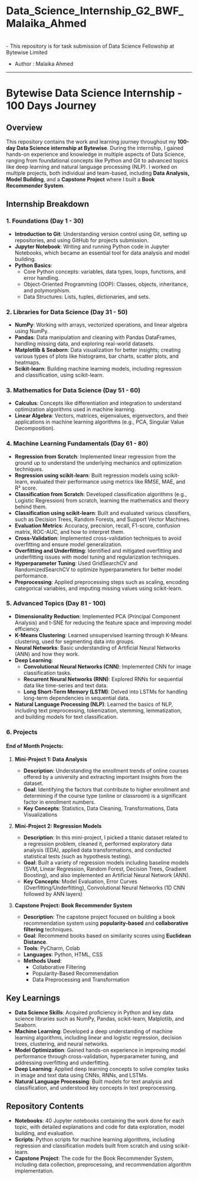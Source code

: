 # Data_Science_Internship_G2_BWF_Malaika_Ahmed 
<br>
- This repository is for task submission of Data Science Fellowship at Bytewise Limited

- Author : Malaika Ahmed

_______________________________________


# Bytewise Data Science Internship - 100 Days Journey

## Overview
This repository contains the work and learning journey throughout my **100-day Data Science internship at Bytewise**. During the internship, I gained hands-on experience and knowledge in multiple aspects of Data Science, ranging from foundational concepts like Python and Git to advanced topics like deep learning and natural language processing (NLP). I worked on multiple projects, both individual and team-based, including **Data Analysis, Model Building**, and a **Capstone Project** where I built a **Book Recommender System**.

## Internship Breakdown

### 1. **Foundations (Day 1 - 30)**

- **Introduction to Git**: Understanding version control using Git, setting up repositories, and using GitHub for projects submission.
- **Jupyter Notebook**: Writing and running Python code in Jupyter Notebooks, which became an essential tool for data analysis and model building.
- **Python Basics**: 
  - Core Python concepts: variables, data types, loops, functions, and error handling.
  - Object-Oriented Programming (OOP): Classes, objects, inheritance, and polymorphism.
  - Data Structures: Lists, tuples, dictionaries, and sets.

### 2. **Libraries for Data Science (Day 31 - 50)**

- **NumPy**: Working with arrays, vectorized operations, and linear algebra using NumPy.
- **Pandas**: Data manipulation and cleaning with Pandas DataFrames, handling missing data, and exploring real-world datasets.
- **Matplotlib & Seaborn**: Data visualization for better insights; creating various types of plots like histograms, bar charts, scatter plots, and heatmaps.
- **Scikit-learn**: Building machine learning models, including regression and classification, using scikit-learn.

### 3. **Mathematics for Data Science (Day 51 - 60)**

- **Calculus**: Concepts like differentiation and integration to understand optimization algorithms used in machine learning.
- **Linear Algebra**: Vectors, matrices, eigenvalues, eigenvectors, and their applications in machine learning algorithms (e.g., PCA, Singular Value Decomposition).

### 4. **Machine Learning Fundamentals (Day 61 - 80)**

- **Regression from Scratch**: Implemented linear regression from the ground up to understand the underlying mechanics and optimization techniques.
- **Regression using scikit-learn**: Built regression models using scikit-learn, evaluated their performance using metrics like RMSE, MAE, and R² score.
- **Classification from Scratch**: Developed classification algorithms (e.g., Logistic Regression) from scratch, learning the mathematics and theory behind them.
- **Classification using scikit-learn**: Built and evaluated various classifiers, such as Decision Trees, Random Forests, and Support Vector Machines.
- **Evaluation Metrics**: Accuracy, precision, recall, F1-score, confusion matrix, ROC-AUC, and how to interpret them.
- **Cross-Validation**: Implemented cross-validation techniques to avoid overfitting and ensure model generalization.
- **Overfitting and Underfitting**: Identified and mitigated overfitting and underfitting issues with model tuning and regularization techniques.
- **Hyperparameter Tuning**: Used GridSearchCV and RandomizedSearchCV to optimize hyperparameters for better model performance.
- **Preprocessing**: Applied preprocessing steps such as scaling, encoding categorical variables, and imputing missing values using scikit-learn.

### 5. **Advanced Topics (Day 81 - 100)**

- **Dimensionality Reduction**: Implemented PCA (Principal Component Analysis) and t-SNE for reducing the feature space and improving model efficiency.
- **K-Means Clustering**: Learned unsupervised learning through K-Means clustering, used for segmenting data into groups.
- **Neural Networks**: Basic understanding of Artificial Neural Networks (ANN) and how they work.
- **Deep Learning**:
  - **Convolutional Neural Networks (CNN)**: Implemented CNN for image classification tasks.
  - **Recurrent Neural Networks (RNN)**: Explored RNNs for sequential data like time-series and text data.
  - **Long Short-Term Memory (LSTM)**: Delved into LSTMs for handling long-term dependencies in sequential data.
- **Natural Language Processing (NLP)**: Learned the basics of NLP, including text preprocessing, tokenization, stemming, lemmatization, and building models for text classification.

### 6. **Projects**

#### **End of Month Projects:**

1. **Mini-Project 1: Data Analysis**  
   - **Description**: Understanding the enrollment trends of online courses offered by a university and extracting important insights from the dataset.
   - **Goal**: Identifying the factors that contribute to higher enrollment and determining if the course type (online or classroom) is a significant factor in enrollment numbers.
   - **Key Concepts**: Statistics, Data Cleaning, Transformations, Data Visualizations

2. **Mini-Project 2: Regression Models**  
   - **Description**: In this mini-project, I picked a titanic dataset related to a regression problem, cleaned it, performed exploratory data analysis (EDA), applied data transformations, and conducted statistical tests (such as hypothesis testing). 
   - **Goal**: Built a variety of regression models including baseline models (SVM, Linear Regression, Random Forest, Decision Trees, Gradient Boosting), and also implemented an Artificial Neural Network (ANN).
   - **Key Concepts**: Model Evaluation, Error Curves (Overfitting/Underfitting), Convolutional Neural Networks (1D CNN followed by ANN layers)

3. **Capstone Project: Book Recommender System**  
   - **Description**: The capstone project focused on building a book recommendation system using **popularity-based** and **collaborative filtering** techniques.
   - **Goal**: Recommend books based on similarity scores using **Euclidean Distance**.
   - **Tools**: PyCharm, Colab
   - **Languages**: Python, HTML, CSS
   - **Methods Used**: 
     - Collaborative Filtering
     - Popularity-Based Recommendation
     - Data Preprocessing and Transformation

## Key Learnings

- **Data Science Skills**: Acquired proficiency in Python and key data science libraries such as NumPy, Pandas, scikit-learn, Matplotlib, and Seaborn.
- **Machine Learning**: Developed a deep understanding of machine learning algorithms, including linear and logistic regression, decision trees, clustering, and neural networks.
- **Model Optimization**: Gained hands-on experience in improving model performance through cross-validation, hyperparameter tuning, and addressing overfitting and underfitting.
- **Deep Learning**: Applied deep learning concepts to solve complex tasks in image and text data using CNNs, RNNs, and LSTMs.
- **Natural Language Processing**: Built models for text analysis and classification, and understood key concepts in text preprocessing.

## Repository Contents

- **Notebooks**: 40 Jupyter notebooks containing the work done for each topic, with detailed explanations and code for data exploration, model building, and evaluation.
- **Scripts**: Python scripts for machine learning algorithms, including regression and classification models built from scratch and using scikit-learn.
- **Capstone Project**: The code for the Book Recommender System, including data collection, preprocessing, and recommendation algorithm implementation.
